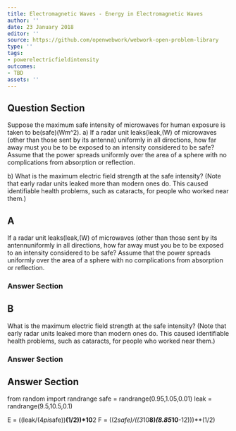 ```yaml
---
title: Electromagnetic Waves - Energy in Electromagnetic Waves
author: ''
date: 23 January 2018
editor: ''
source: https://github.com/openwebwork/webwork-open-problem-library
type: ''
tags:
- powerelectricfieldintensity
outcomes:
- TBD
assets: ''
---
```


## Question Section 

Suppose the maximum safe intensity of microwaves for human exposure is taken to be(safe)(Wm^2).
a) If a radar unit leaks(leak,(W) of microwaves (other than those sent by its antenna) uniformly in all directions, how far away must you be to be exposed to an intensity considered to be safe? Assume that the power spreads uniformly over the area of a sphere with no complications from absorption or reflection.
 
b) What is the maximum electric field strength at the safe intensity? (Note that early radar units leaked more than modern ones do. This caused identifiable health problems, such as cataracts, for people who worked near them.)

## A
If a radar unit leaks(leak,(W) of microwaves (other than those sent by its antennuniformly in all directions, how far away must you be to be exposed to an intensity considered to be safe? Assume that the power spreads uniformly over the area of a sphere with no complications from absorption or reflection.
### Answer Section
## B
What is the maximum electric field strength at the safe intensity? (Note that early radar units leaked more than modern ones do. This caused identifiable health problems, such as cataracts, for people who worked near them.)
### Answer Section


## Answer Section

from random import randrange
safe = randrange(0.95,1.05,0.01)
leak = randrange(9.5,10.5,0.1)

E = ((leak/(4*pi*safe))**(1/2))*10**2
F = ((2*safe)/((3*10**8)*(8.85*10**-12)))**(1/2)
